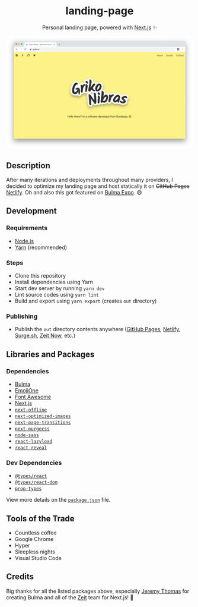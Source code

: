 <div align="center">

# landing-page

Personal landing page, powered with [Next.js][nextjs] ✨

[![Screenshot](preview.png)](https://griko.id)

</div>

## Description

After many iterations and deployments throughout many providers, I decided to
optimize my landing page and host statically it on ~~GitHub Pages~~
[Netlify](https://griko.netlify.com). Oh and also this got featured on
[Bulma Expo](https://bulma.io/expo). 😄

## Development

### Requirements

- [Node.js](https://nodejs.org/en)
- [Yarn](https://yarnpkg.com/en) (recommended)

### Steps

- Clone this repository
- Install dependencies using Yarn
- Start dev server by running `yarn dev`
- Lint source codes using `yarn lint`
- Build and export using `yarn export` (creates `out` directory)

### Publishing

- Publish the `out` directory contents anywhere
  ([GitHub Pages](https://pages.github.com),
  [Netlify](https://www.netlify.com),
  [Surge.sh](https://surge.sh),
  [Zeit Now](https://zeit.co/now), etc.)

## Libraries and Packages

### Dependencies

- [Bulma](https://bulma.io)
- [EmojiOne](https://www.emojione.com/emoji/v4)
- [Font Awesome](https://fontawesome.com)
- [Next.js][nextjs]
- [`next-offline`](https://github.com/hanford/next-offline)
- [`next-optimized-images`](https://github.com/cyrilwanner/next-optimized-images)
- [`next-page-transitions`](https://github.com/illinois/next-page-transitions)
- [`next-purgecss`](https://github.com/lucleray/next-purgecss)
- [`node-sass`](https://github.com/sass/node-sass)
- [`react-lazyload`](https://github.com/jasonslyvia/react-lazyload)
- [`react-reveal`](https://github.com/rnosov/react-reveal)

### Dev Dependencies

- [`@types/react`](https://www.yarnpkg.com/en/package/@types/react)
- [`@types/react-dom`](https://www.yarnpkg.com/en/package/@types/react-dom)
- [`prop-types`](https://www.yarnpkg.com/en/package/prop-types)

View more details on the [`package.json`](./package.json) file.

## Tools of the Trade

- Countless coffee
- Google Chrome
- Hyper
- Sleepless nights
- Visual Studio Code

## Credits

Big thanks for all the listed packages above, especially
[Jeremy Thomas](https://github.com/jgthms) for creating Bulma and all of the
[Zeit](https://zeit.co/home) team for Next.js! 🎉

[nextjs]: https://github.com/zeit/next.js
